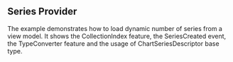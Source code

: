 ## Series Provider
The example demonstrates how to load dynamic number of series from a view model. It shows the CollectionIndex feature, the SeriesCreated event, the TypeConverter feature and the usage of ChartSeriesDescriptor base type.

[//]: <keywords: chartseriesprovider, categoricalseriesdescriptor, databinding, mvvm, lineseries, barseries, dynamicseries, dynamicnumberofseries>
